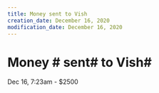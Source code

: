 ```yaml
---
title: Money sent to Vish
creation_date: December 16, 2020
modification_date: December 16, 2020
---
```



# Money # sent#  to Vish# 

Dec 16, 7:23am - $2500
